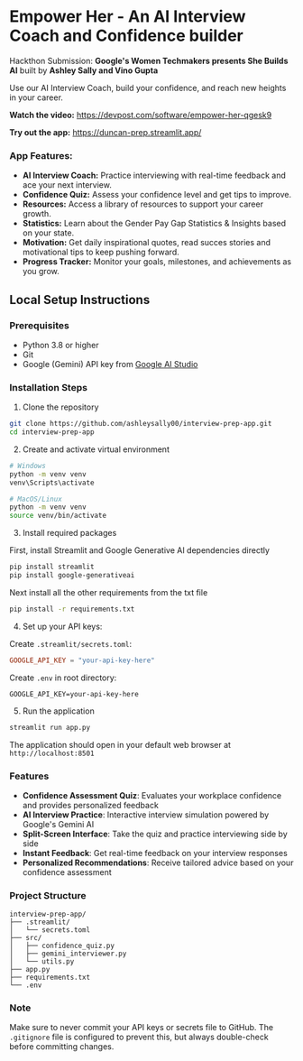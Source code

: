 # Empower Her - An AI Interview Coach and Confidence builder
Hackthon Submission: **Google's Women Techmakers presents She Builds AI** built by **Ashley Sally and Vino Gupta**

Use our AI Interview Coach, build your confidence, and reach new heights in your career.

**Watch the video:** https://devpost.com/software/empower-her-qgesk9

**Try out the app:** https://duncan-prep.streamlit.app/


### App Features:
- **AI Interview Coach:** Practice interviewing with real-time feedback and ace your next interview.
- **Confidence Quiz:** Assess your confidence level and get tips to improve.
- **Resources:** Access a library of resources to support your career growth.
- **Statistics:** Learn about the Gender Pay Gap Statistics & Insights based on your state.
- **Motivation:** Get daily inspirational quotes, read succes stories and motivational tips to keep pushing forward.
- **Progress Tracker:** Monitor your goals, milestones, and achievements as you grow.


## Local Setup Instructions

### Prerequisites

- Python 3.8 or higher
- Git
- Google (Gemini) API key from [Google AI Studio](https://makersuite.google.com/app/apikey)

### Installation Steps

1. Clone the repository

```bash
git clone https://github.com/ashleysally00/interview-prep-app.git
cd interview-prep-app
```

2. Create and activate virtual environment

```bash
# Windows
python -m venv venv
venv\Scripts\activate

# MacOS/Linux
python -m venv venv
source venv/bin/activate
```

3. Install required packages

First, install Streamlit and Google Generative AI dependencies directly

```bash
pip install streamlit
pip install google-generativeai
```

Next install all the other requirements from the txt file

```bash
pip install -r requirements.txt
```

4. Set up your API keys:

Create `.streamlit/secrets.toml`:

```toml
GOOGLE_API_KEY = "your-api-key-here"
```

Create `.env` in root directory:

```
GOOGLE_API_KEY=your-api-key-here
```

5. Run the application

```bash
streamlit run app.py
```

The application should open in your default web browser at `http://localhost:8501`

### Features

- **Confidence Assessment Quiz**: Evaluates your workplace confidence and provides personalized feedback
- **AI Interview Practice**: Interactive interview simulation powered by Google's Gemini AI
- **Split-Screen Interface**: Take the quiz and practice interviewing side by side
- **Instant Feedback**: Get real-time feedback on your interview responses
- **Personalized Recommendations**: Receive tailored advice based on your confidence assessment

### Project Structure

```
interview-prep-app/
├── .streamlit/
│   └── secrets.toml
├── src/
│   ├── confidence_quiz.py
│   ├── gemini_interviewer.py
│   └── utils.py
├── app.py
├── requirements.txt
└── .env
```

### Note

Make sure to never commit your API keys or secrets file to GitHub. The `.gitignore` file is configured to prevent this, but always double-check before committing changes.

